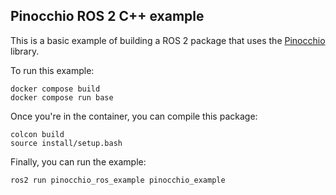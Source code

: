 ## Pinocchio ROS 2 C++ example

This is a basic example of building a ROS 2 package that uses the [Pinocchio](https://github.com/stack-of-tasks/pinocchio) library.

To run this example:

```shell
docker compose build
docker compose run base
```

Once you're in the container, you can compile this package:

```shell
colcon build
source install/setup.bash
```

Finally, you can run the example:

```shell
ros2 run pinocchio_ros_example pinocchio_example
```

